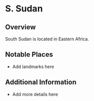 # S. Sudan
## Overview
South Sudan is located in Eastern Africa.

## Notable Places
- Add landmarks here

## Additional Information
- Add more details here
